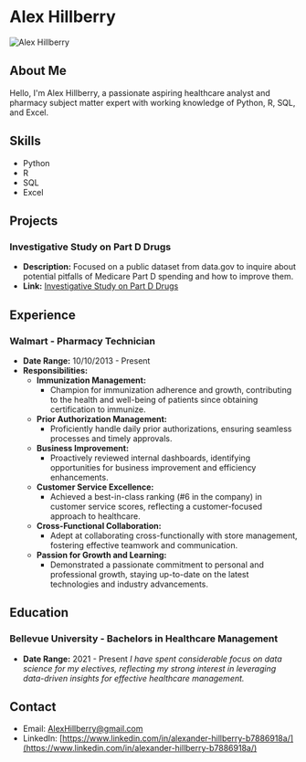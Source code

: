 # Alex Hillberry

![Alex Hillberry](https://alexhillberry.github.io/Class-Projects/)

## About Me
Hello, I'm Alex Hillberry, a passionate aspiring healthcare analyst and pharmacy subject matter expert with working knowledge of Python, R, SQL, and Excel.

## Skills
- Python
- R
- SQL
- Excel

## Projects
### Investigative Study on Part D Drugs
- **Description:** Focused on a public dataset from data.gov to inquire about potential pitfalls of Medicare Part D spending and how to improve them.
- **Link:** [Investigative Study on Part D Drugs](https://rpubs.com/AlexHillberry/1070745)

## Experience
### Walmart - Pharmacy Technician
- **Date Range:** 10/10/2013 - Present
- **Responsibilities:**
  - **Immunization Management:**
    - Champion for immunization adherence and growth, contributing to the health and well-being of patients since obtaining certification to immunize.
  - **Prior Authorization Management:**
    - Proficiently handle daily prior authorizations, ensuring seamless processes and timely approvals.
  - **Business Improvement:**
    - Proactively reviewed internal dashboards, identifying opportunities for business improvement and efficiency enhancements.
  - **Customer Service Excellence:**
    - Achieved a best-in-class ranking (#6 in the company) in customer service scores, reflecting a customer-focused approach to healthcare.
  - **Cross-Functional Collaboration:**
    - Adept at collaborating cross-functionally with store management, fostering effective teamwork and communication.
  - **Passion for Growth and Learning:**
    - Demonstrated a passionate commitment to personal and professional growth, staying up-to-date on the latest technologies and industry advancements.

## Education
### Bellevue University - Bachelors in Healthcare Management
- **Date Range:** 2021 - Present
  _I have spent considerable focus on data science for my electives, reflecting my strong interest in leveraging data-driven insights for effective healthcare management._

## Contact
- Email: [AlexHillberry@gmail.com](mailto:AlexHillberry@gmail.com)
- LinkedIn: [https://www.linkedin.com/in/alexander-hillberry-b7886918a/](https://www.linkedin.com/in/alexander-hillberry-b7886918a/)
